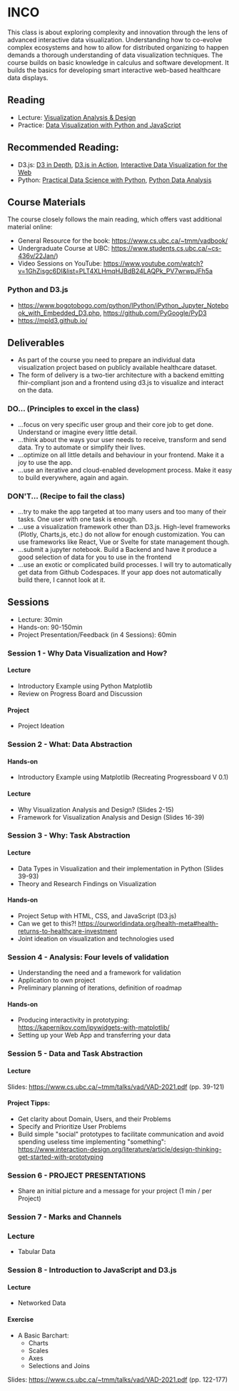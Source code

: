 # INCO

This class is about exploring complexity and innovation through the lens of advanced interactive data visualization. Understanding how to co-evolve complex ecosystems and how to allow for distributed organizing to happen demands a thorough understanding of data visualization techniques. The course builds on basic knowledge in calculus and software development. It builds the basics for developing smart interactive web-based healthcare data displays.

## Reading

- Lecture: [Visualization Analysis & Design](https://ebookcentral.proquest.com/lib/th-deggendorf/reader.action?docID=1664615)
- Practice: [Data Visualization with Python and JavaScript](https://ebookcentral.proquest.com/lib/th-deggendorf/detail.action?docID=30285893)

## Recommended Reading:
- D3.js: [D3 in Depth](https://d3indepth.com/), [D3.js in Action](https://ebookcentral.proquest.com/lib/th-deggendorf/reader.action?docID=6642501&query=d3.js&ppg=1), [Interactive Data Visualization for the Web](https://www.oreilly.com/library/view/interactive-data-visualization/9781491921296/)
- Python: [Practical Data Science with Python](https://ebookcentral.proquest.com/lib/th-deggendorf/reader.action?docID=6739165), [Python Data Analysis](https://ebookcentral.proquest.com/lib/th-deggendorf/reader.action?docID=6462897)


## Course Materials

The course closely follows the main reading, which offers vast additional material online:

- General Resource for the book: https://www.cs.ubc.ca/~tmm/vadbook/
- Undergraduate Course at UBC: https://www.students.cs.ubc.ca/~cs-436v/22Jan/)
- Video Sessions on YouTube: https://www.youtube.com/watch?v=1GhZisgc6DI&list=PLT4XLHmqHJBdB24LAQPk_PV7wrwpJFh5a

### Python and D3.js

- https://www.bogotobogo.com/python/IPython/iPython_Jupyter_Notebook_with_Embedded_D3.php, https://github.com/PyGoogle/PyD3
- https://mpld3.github.io/


## Deliverables

- As part of the course you need to prepare an individual data visualization project based on publicly available healthcare dataset.
- The form of delivery is a two-tier architecture with a backend emitting fhir-compliant json and a frontend using d3.js to visualize and interact on the data.

### DO... (Principles to excel in the class)

- ...focus on very specific user group and their core job to get done. Understand or imagine every little detail.
- ...think about the ways your user needs to receive, transform and send data. Try to automate or simplify their lives.
- ...optimize on all little details and behaviour in your frontend. Make it a joy to use the app.
- ...use an iterative and cloud-enabled development process. Make it easy to build everywhere, again and again.

### DON'T... (Recipe to fail the class)
- ...try to make the app targeted at too many users and too many of their tasks. One user with one task is enough.
- ...use a visualization framework other than D3.js. High-level frameworks (Plotly, Charts,js, etc.) do not allow for enough customization. You can use frameworks like React, Vue or Svelte for state management though.
- ...submit a jupyter notebook. Build a Backend and have it produce a good selection of data for you to use in the frontend
- ...use an exotic or complicated build processes. I will try to automatically get data from Github Codespaces. If your app does not automatically build there, I cannot look at it.

## Sessions

- Lecture: 30min
- Hands-on: 90-150min
- Project Presentation/Feedback (in 4 Sessions): 60min

### Session 1 - Why Data Visualization and How?

#### Lecture
- Introductory Example using Python Matplotlib
- Review on Progress Board and Discussion

#### Project
- Project Ideation


### Session 2 - What: Data Abstraction

#### Hands-on
- Introductory Example using Matplotlib (Recreating Progressboard V 0.1)

#### Lecture
- Why Visualization Analysis and Design? (Slides 2-15)
- Framework for Visualization Analysis and Design (Slides 16-39)


### Session 3 - Why: Task Abstraction

#### Lecture

- Data Types in Visualization and their implementation in Python (Slides 39-93)
- Theory and Research Findings on Visualization

#### Hands-on

- Project Setup with HTML, CSS, and JavaScript (D3.js)
- Can we get to this?! https://ourworldindata.org/health-meta#health-returns-to-healthcare-investment
- Joint ideation on visualization and technologies used


### Session 4 - Analysis: Four levels of validation

- Understanding the need and a framework for validation
- Application to own project
- Preliminary planning of iterations, definition of roadmap

#### Hands-on
- Producing interactivity in prototyping: https://kapernikov.com/ipywidgets-with-matplotlib/
- Setting up your Web App and transferring your data



### Session 5 - Data and Task Abstraction

#### Lecture

Slides: https://www.cs.ubc.ca/~tmm/talks/vad/VAD-2021.pdf (pp. 39-121)

#### Project Tipps:

- Get clarity about Domain, Users, and their Problems
- Specify and Prioritize User Problems
- Build simple "social" prototypes to facilitate communication and avoid spending useless time implementing "something": https://www.interaction-design.org/literature/article/design-thinking-get-started-with-prototyping


### Session 6 - PROJECT PRESENTATIONS

- Share an initial picture and a message for your project (1 min / per Project)


### Session 7 - Marks and Channels

### Lecture
- Tabular Data

### Session 8 - Introduction to JavaScript and D3.js

#### Lecture
- Networked Data

#### Exercise
- A Basic Barchart:
    - Charts
    - Scales
    - Axes
    - Selections and Joins

Slides:  https://www.cs.ubc.ca/~tmm/talks/vad/VAD-2021.pdf (pp. 122-177)
